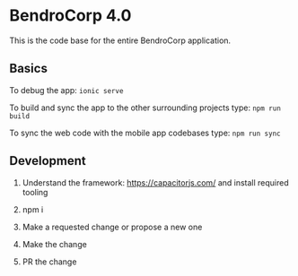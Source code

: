 # BendroCorp 4.0
This is the code base for the entire BendroCorp application.

## Basics
To debug the app: `ionic serve`

To build and sync the app to the other surrounding projects type: `npm run build`

To sync the web code with the mobile app codebases type: `npm run sync`

## Development
1. Understand the framework: https://capacitorjs.com/ and install required tooling

2. npm i

3. Make a requested change or propose a new one

4. Make the change

5. PR the change
